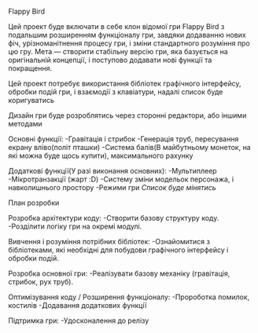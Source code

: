 Flappy Bird

Цей проект буде включати в себе клон відомої гри Flappy Bird з подальшим розширенням функціоналу гри, завдяки додаванню
нових фіч, урізноманітнення процесу гри, і зміни стандартного розуміння про цю гру.
Мета — створити стабільну версію гри, яка базується на оригінальній концепції, і поступово додавати нові функції та покращення.

Цей проект потребує використання бібліотек графічного інтерфейсу, обробки подій гри, і взаємодії з клавіатури,
надалі список буде коригуватись

Дизайн гри буде розроблятись через сторонні редактори, або іншими методами




Основні функції:
-Гравітація і стрибок
-Генерація труб, пересування екрану вліво(політ пташки)
-Система балів(В майбутньому монеток, на які можна буде щось купити), максимального рахунку

Додаткові функції(У разі виконання основних):
-Мультиплеер
-Мікротранзакції (жарт :D)
-Систему зміни модельок персонажа, і навколишнього простору
-Режими гри
*Список буде мінятись*




План розробки

Розробка архітектури коду:
-Створити базову структуру коду.
-Розділити логіку гри на окремі модулі.

Вивчення і розуміння потрібних бібліотек:
-Ознайомитися з бібліотеками, які необхідні для побудови графічного інтерфейсу і обробки подій.

Розробка основної гри:
-Реалізувати базову механіку (гравітація, стрибок, рух труб).

Оптимізування коду / Розширення функціоналу:
-Пророботка помилок, костилів
-Додавання додаткових функції

Підтримка гри:
-Удосконалення до релізу